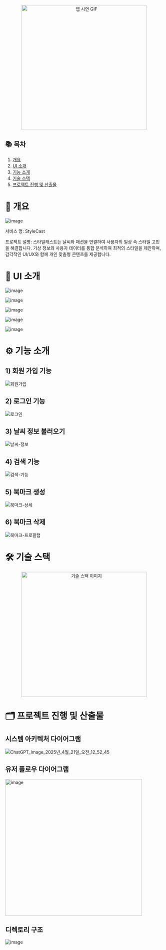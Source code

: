 <p align="center">
  <img src="https://github.com/user-attachments/assets/d235108e-1557-40ec-9f2d-0ac66c8843de" alt="앱 시연 GIF" width="400"/>
</p>

## 📚 목차
1. [개요](#📝-개요)
2. [UI 소개](#🎨-ui-소개)
3. [기능 소개](#⚙️-기능-소개)
4. [기술 스택](#🛠️-기술-스택)
5. [프로젝트 진행 및 산출물](#🗂️-프로젝트-진행-및-산출물)


# 📝 개요
![image](https://github.com/user-attachments/assets/e310dc0a-bffb-48e7-a5a1-c89b08f4610e)



서비스 명: StyleCast

프로젝트 설명: 
 스타일캐스트는 날씨와 패션을 연결하여 사용자의 일상 속 스타일 고민을 해결합니다.
기상 정보와 사용자 데이터를 통합 분석하여 최적의 스타일을 제안하며, 감각적인 UI/UX와 함께 개인 맞춤형 콘텐츠를 제공합니다.

# 🎨 UI 소개
![image](https://github.com/user-attachments/assets/7e7ec3ca-6882-4d0d-a955-8ba05d876466)

![image](https://github.com/user-attachments/assets/ac4535ce-2a99-4059-a58a-ca556a0d3837)

![image](https://github.com/user-attachments/assets/7609ee6b-9931-4b17-b861-dc53ce792b17)

![image](https://github.com/user-attachments/assets/43889beb-1732-4712-b8b7-71cbe214a96c)

![image](https://github.com/user-attachments/assets/15733335-52b2-4db4-8410-c2d88ca6b230)

# ⚙️ 기능 소개

## 1) 회원 가입 기능
![회원가입](https://github.com/user-attachments/assets/c8daab72-3fb9-411f-8334-c4073b047c1a)

## 2) 로그인 기능
![로그인](https://github.com/user-attachments/assets/e1de8302-eab9-4f2c-b5f5-d4db3114d07d)

## 3) 날씨 정보 불러오기
![날씨-정보](https://github.com/user-attachments/assets/f24d1f11-d2ea-4df6-8c9f-55cf595fd075)

## 4) 검색 기능
![검색-기능](https://github.com/user-attachments/assets/bfa3dae0-eeff-4ee0-a69a-a524b11cd6f0)

## 5) 북마크 생성 
![북마크-상세](https://github.com/user-attachments/assets/8c0d5552-5b32-43ec-8d2e-8501ce96e92f)

## 6) 북마크 삭제 
![북마크-프로필탭](https://github.com/user-attachments/assets/1dbb59ca-1a3e-4454-b159-b7f33fd13bc5)

# 🛠️ 기술 스택
<p align="center">
  <img src="https://github.com/user-attachments/assets/bcb35a96-d5c2-4233-ad7b-9f3d07e8423d" alt="기술 스택 이미지" width="400"/>
</p>

# 🗂️ 프로젝트 진행 및 산출물

## 시스템 아키텍처 다이어그램
![ChatGPT_Image_2025년_4월_21일_오전_12_52_45](https://github.com/user-attachments/assets/5aacb372-93a4-417b-acc9-0c56be0ace48)

## 유저 플로우 다이어그램
<img width="437" alt="image" src="https://github.com/user-attachments/assets/046c3e11-2cf3-417b-8048-ed8b1c02427d" />

## 디렉토리 구조
![image](https://github.com/user-attachments/assets/9a74050c-ad8f-442d-a9ca-d9d13adaa777)


